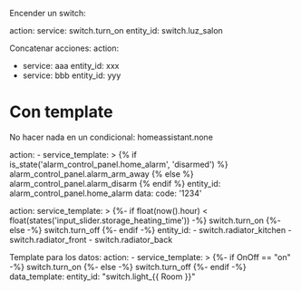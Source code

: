 Encender un switch:

action:
  service: switch.turn_on
  entity_id: switch.luz_salon


Concatenar acciones:
action:
  - service: aaa
    entity_id: xxx
  - service: bbb
    entity_id: yyy



# Con template
No hacer nada en un condicional: homeassistant.none

  action:
    - service_template: >
        {% if is_state('alarm_control_panel.home_alarm', 'disarmed') %}
          alarm_control_panel.alarm_arm_away
        {% else %}
          alarm_control_panel.alarm_disarm
        {% endif %}
      entity_id: alarm_control_panel.home_alarm
      data:
        code: '1234'

  action:
    service_template: >
      {%- if float(now().hour) < float(states('input_slider.storage_heating_time')) -%}
        switch.turn_on
      {%- else -%}
        switch.turn_off
      {%- endif -%}
    entity_id:
      - switch.radiator_kitchen
      - switch.radiator_front
      - switch.radiator_back



Template para los datos:
      action:
        - service_template: >
            {%- if OnOff == "on" -%}
              switch.turn_on
            {%- else -%}
              switch.turn_off
            {%- endif -%}
          data_template:
            entity_id: "switch.light_{{ Room }}"
